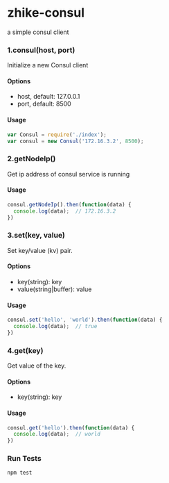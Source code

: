 # zhike-consul

a simple consul client

### 1.consul(host, port)
Initialize a new Consul client

#### Options
+ host, default: 127.0.0.1
+ port, default: 8500

#### Usage
```js
var Consul = require('./index');
var consul = new Consul('172.16.3.2', 8500);
```

### 2.getNodeIp()
Get ip address of consul service is running

#### Usage
```js
consul.getNodeIp().then(function(data) {
  console.log(data);  // 172.16.3.2
})
```

### 3.set(key, value)
Set key/value (kv) pair.

#### Options
+ key(string): key
+ value(string|buffer): value

#### Usage
```js
consul.set('hello', 'world').then(function(data) {
  console.log(data);  // true
})
```

### 4.get(key)
Get value of the key.

#### Options
+ key(string): key

#### Usage
```js
consul.get('hello').then(function(data) {
  console.log(data);  // world
})
```

### Run Tests

```
npm test
```
